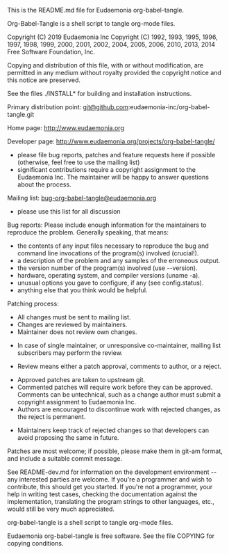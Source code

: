 This is the README.md file for Eudaemonia org-babel-tangle.

Org-Babel-Tangle is a shell script to tangle org-mode files.

Copyright (C) 2019 Eudaemonia Inc
Copyright (C) 1992, 1993, 1995, 1996, 1997, 1998, 1999, 2000, 2001,
2002, 2004, 2005, 2006, 2010, 2013, 2014 Free Software Foundation,
Inc.

Copying and distribution of this file, with or without modification,
are permitted in any medium without royalty provided the copyright
notice and this notice are preserved.

See the files ./INSTALL* for building and installation instructions.

Primary distribution point: git@github.com:eudaemonia-inc/org-babel-tangle.git

Home page: http://www.eudaemonia.org

Developer page: http://www.eudaemonia.org/projects/org-babel-tangle/
- please file bug reports, patches and feature requests here if
possible (otherwise, feel free to use the mailing list)
- significant contributions require a copyright assignment to the
Eudaemonia Inc. The maintainer will be happy to answer questions
about the process.

Mailing list: bug-org-babel-tangle@eudaemonia.org
- please use this list for all discussion

Bug reports:
Please include enough information for the maintainers to reproduce the
problem.  Generally speaking, that means:
- the contents of any input files necessary to reproduce the bug
and command line invocations of the program(s) involved (crucial!).
- a description of the problem and any samples of the erroneous output.
- the version number of the program(s) involved (use --version).
- hardware, operating system, and compiler versions (uname -a).
- unusual options you gave to configure, if any (see config.status).
- anything else that you think would be helpful.

Patching process:
- All changes must be sent to mailing list.
- Changes are reviewed by maintainers.
- Maintainer does not review own changes.
* In case of single maintainer, or unresponsive co-maintainer, mailing
list subscribers may perform the review.
- Review means either a patch approval, comments to author, or a reject.
* Approved patches are taken to upstream git.
* Commented patches will require work before they can be approved.
Comments can be untechnical, such as a change author must submit a
copyright assignment to Eudaemonia Inc.
* Authors are encouraged to discontinue work with rejected changes, as
the reject is permanent.
- Maintainers keep track of rejected changes so that developers can avoid
proposing the same in future.

Patches are most welcome; if possible, please make them in git-am
format, and include a suitable commit message.

See README-dev.md for information on the development environment --
any interested parties are welcome.  If you're a programmer and wish
to contribute, this should get you started.  If you're not a
programmer, your help in writing test cases, checking the
documentation against the implementation, translating the program
strings to other languages, etc., would still be very much
appreciated.

org-babel-tangle is a shell script to tangle org-mode files.

Eudaemonia org-babel-tangle is free software.  See the file COPYING for copying conditions.
